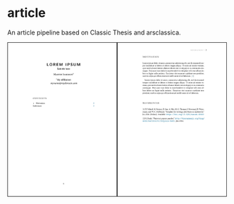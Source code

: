 # article
An article pipeline based on Classic Thesis and arsclassica.

<img src="images/example-001.jpg" width="49%" border="1px"/><img src="images/example-002.jpg" width="49%" border="1px" />